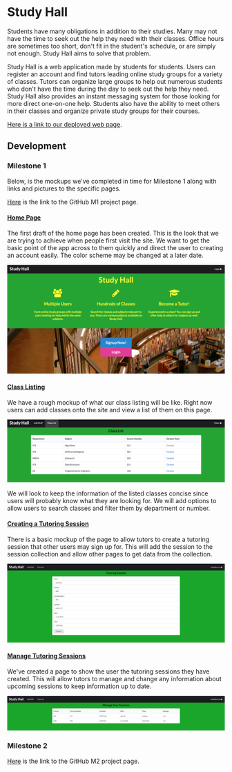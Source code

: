 # Study Hall

Students have many obligations in addition to their studies. Many may not have the time to seek out the help they need with their classes. Office hours are sometimes too short, don't fit in the student's schedule, or are simply not enough. Study Hall aims to solve that problem. 

Study Hall is a web application made by students for students. Users can register an account and find tutors leading online study groups for a variety of classes. Tutors can organize large groups to help out numerous students who don't have the time during the day to seek out the help they need. Study Hall also provides an instant messaging system for those looking for more direct one-on-one help. Students also have the ability to meet others in their classes and organize private study groups for their courses. 

[Here is a link to our deployed web page](studyhall.meteorapp.com).

## Development

### Milestone 1

Below, is the mockups we've completed in time for Milestone 1 along with links and pictures to the specific pages.

[Here](https://github.com/study-hall/study-hall/projects/1) is the link to the GitHub M1 project page.

#### [Home Page](http://studyhall.meteorapp.com/#/)

The first draft of the home page has been created. This is the look that we are trying to achieve when people first visit the site. We want to get the basic point of the app across to them quickly and direct the user to creating an account easily. The color scheme may be changed at a later date.

<img src="doc/images/landing.png">

#### [Class Listing](http://studyhall.meteorapp.com/#/list)

We have a rough mockup of what our class listing will be like. Right now users can add classes onto the site and view a list of them on this page.

<img src="doc/images/classlist.png">

We will look to keep the information of the listed classes concise since users will probably know what they are looking for. We will add options to allow users to search classes and filter them by department or number.  


#### [Creating a Tutoring Session](http://studyhall.meteorapp.com/#/create-session)

There is a basic mockup of the page to allow tutors to create a tutoring session that other users may sign up for. This will add the session to the session collection and allow other pages to get data from the collection.

<img src="doc/images/createsession.png">


#### [Manage Tutoring Sessions](http://studyhall.meteorapp.com/#/manage-session)

We've created a page to show the user the tutoring sessions they have created. This will allow tutors to manage and change any information about upcoming sessions to keep information up to date.

<img src="doc/images/managesession.png">

### Milestone 2

[Here](https://github.com/study-hall/study-hall/projects/2) is the link to the GitHub M2 project page.
